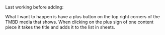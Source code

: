 Last working before adding:

What I want to happen is have a plus button on the top right corners of the TMBD media that shows. When clicking on the plus sign of one content piece it takes the title and adds it to the list in sheets.
